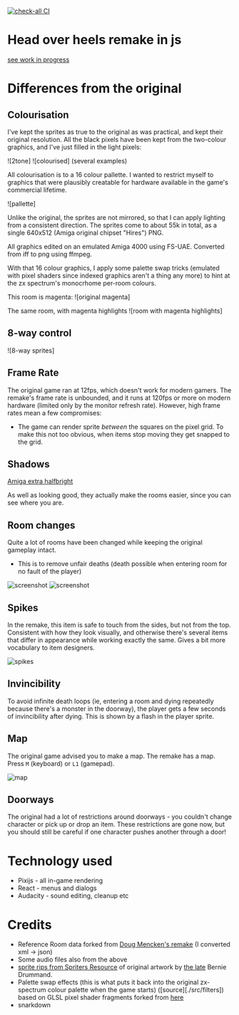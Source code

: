 [![check-all CI](https://github.com/jimhigson/head-over-heels-online/actions/workflows/check.yml/badge.svg)](https://github.com/jimhigson/head-over-heels-online/actions/workflows/check.yml)

# Head over heels remake in js

[see work in progress](https://blockstack.ing/)

Differences from the original
=============================

Colourisation
-------------

I've kept the sprites as true to the original as was practical,
and kept their original resolution. All the black pixels have been
kept from the two-colour graphics, and I've just filled in the
light pixels:

![2tone] ![colourised]
(several examples)

All colourisation is to a 16 colour pallette. I wanted to restrict myself
to graphics that were plausibly creatable for hardware available in the 
game's commercial lifetime.

![pallette]

Unlike the original, the sprites are not mirrored, so that I can
apply lighting from a consistent direction. The sprites come to about 55k in total, as a single 640x512 (Amiga original chipset "Hires") PNG.

All graphics edited on an emulated Amiga 4000 using FS-UAE. Converted from iff to png using ffmpeg.

With that 16 colour graphics, I apply some palette swap tricks (emulated
with pixel shaders since indexed graphics aren't a thing any more) to
hint at the zx spectrum's monocrhome per-room colours.

This room is magenta:
![original magenta]

The same room, with magenta highlights
![room with magenta highlights]

8-way control
-------------
![8-way sprites]

Frame Rate
----------

The original game ran at 12fps, which doesn't work for modern gamers. The remake's frame rate is unbounded, and it runs at 120fps or more on modern hardware (limited only by the monitor refresh rate). However, high frame rates mean a few compromises:

* The game can render sprite *between* the squares on the pixel grid. To make this not too obvious, when items stop moving they get snapped to the grid.

Shadows
-------
[Amiga extra halfbright](https://amiga.lychesis.net/articles/ExtraHalfBright.html)

As well as looking good, they actually make the rooms easier, since you can see where you are.

Room changes
------------

Quite a lot of rooms have been changed while keeping the original gameplay intact.

* This is to remove unfair deaths (death possible when entering room for no fault of the player)

![screenshot](before) ![screenshot](after)

Spikes
------

In the remake, this item is safe to touch from the sides, but not from the top. Consistent with how they look visually, and otherwise there's several items that
differ in appearance while working exactly the same. Gives a bit more vocabulary to
item designers.

![spikes](spikes)

Invincibility
-------------

To avoid infinite death loops (ie, entering a room and dying repeatedly because there's a monster in the doorway), the player gets a few seconds of invincibility after dying. This is shown by a flash in the player sprite.

Map
---
The original game advised you to make a map. The remake has a map. Press `M` (keyboard) or `L1` (gamepad).

![map](map)

Doorways
--------

The original had a lot of restrictions around doorways - you couldn't change character or pick up
or drop an item. These restrictions are gone now, but you should still be careful if one character
pushes another through a door!


Technology used
===============

* Pixijs - all in-game rendering
* React - menus and dialogs
* Audacity - sound editing, cleanup etc

Credits
=======

- Reference Room data forked from [Doug Mencken's remake](https://github.com/dougmencken/HeadOverHeels/tree/master/gamedata) (I converted xml -> json)
- Some audio files also from the above
- [sprite rips from Spriters Resource](https://www.spriters-resource.com/zx_spectrum/headoverheels/) of original artwork by [the late](https://www.theregister.com/2021/11/17/rip_bernie_drummond/) Bernie Drummand.
- Palette swap effects (this is what puts it back into the original zx-spectrum colour palette when the game starts) ([source][./src/filters]) based on GLSL pixel shader fragments forked from [here](https://github.com/pixijs/filters/blob/main/src/color-replace/ColorReplaceFilter.ts)
- snarkdown
